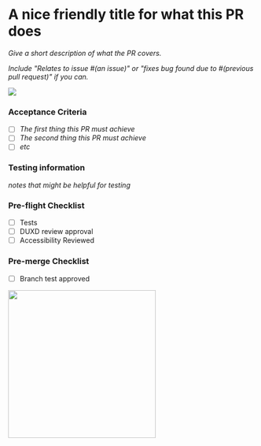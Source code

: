 # A nice friendly title for what this PR does

_Give a short description of what the PR covers._

_Include "Relates to issue #(an issue)" or
"fixes bug found due to #(previous pull request)" if you can._

![]('gif_link_here')

### Acceptance Criteria

- [ ] _The first thing this PR must achieve_
- [ ] _The second thing this PR must achieve_
- [ ] _etc_

### Testing information

_notes that might be helpful for testing_

### Pre-flight Checklist

- [ ] Tests
- [ ] DUXD review approval
- [ ] Accessibility Reviewed

### Pre-merge Checklist

- [ ] Branch test approved

<!-- Your gif here -->

<img src="" alt="" style="width: 300px;">
